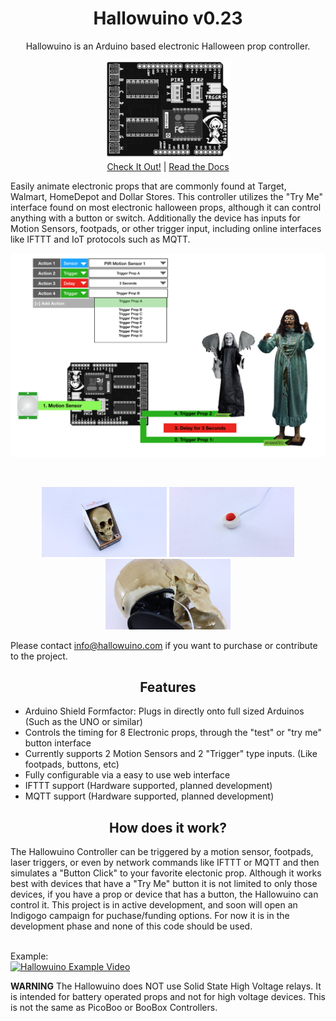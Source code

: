 <h1 align="center">Hallowuino v0.23</h1>
<p align="center">Hallowuino is an Arduino based electronic Halloween prop controller.</p>
<p align="center">
<img src="/images/Hallowuino-pop.png" width="200" align="center"> <br/>
<a href="#site">Check It Out!</a> | <a href="#documentation">Read the Docs</a></p>

Easily animate electronic props that are commonly found at Target, Walmart, HomeDepot and Dollar Stores. This controller utilizes the "Try Me" interface found on most electronic halloween props, although it can control anything with a button or switch. Additionally the device has inputs for Motion Sensors, footpads, or other trigger input, including online interfaces like IFTTT and IoT protocols such as MQTT.

<p align="center">
<img src="/images/Workflow2.png" width="600"></p><br/>
<p align="center">
<img src="/images/Example-Prop.jpg" width="200"> <img src="/images/Button.jpg" width="200"> <img src="/images/Try-Me-Interface.jpg" width="200"> <br/></p>

Please contact info@hallowuino.com if you want to purchase or contribute to the project.

<h2 align="center">Features</h2>

  * Arduino Shield Formfactor: Plugs in directly onto full sized Arduinos (Such as the UNO or similar)
  * Controls the timing for 8 Electronic props, through the "test" or "try me" button interface
  * Currently supports 2 Motion Sensors and 2 "Trigger" type inputs. (Like footpads, buttons, etc)
  * Fully configurable via a easy to use web interface
  * IFTTT support (Hardware supported, planned development)
  * MQTT support (Hardware supported, planned development)
  
<h2 align="center">How does it work?</h1>
The Hallowuino Controller can be triggered by a motion sensor, footpads, laser triggers, or even by network commands like IFTTT or MQTT and then simulates a "Button Click" to your favorite electonic prop. Although it works best with devices that have a "Try Me" button it is not limited to only those devices, if you have a prop or device that has a button, the Hallowuino can control it. This project is in active development, and soon will open an Indigogo campaign for puchase/funding options. For now it is in the development phase and none of this code should be used. <br/><br/>


Example:<br/>
[![Hallowuino Example Video](http://img.youtube.com/vi/72wD3h66Z6o/0.jpg)](http://www.youtube.com/watch?v=72wD3h66Z6o "Hallowuino Example Video")

**WARNING** The Hallowuino does NOT use Solid State High Voltage relays.  It is intended for battery operated props and not for high voltage devices. This is not the same as PicoBoo or BooBox Controllers.






